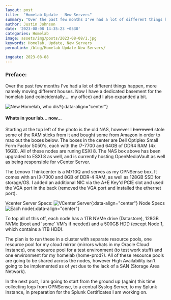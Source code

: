 ```yaml
---
layout: post
title:  "Homelab Update - New Servers"
summary: "Over the past few months I've had a lot of different things happen, more namely moving different houses. Now I have a dedicated basement for the homelab (and coincidentally.... my office) and I also expanded a bit."
author: Justin Johnson
date: '2023-08-08 14:35:23 +0530'
categories: Homelab
image: assets/img/posts/2023-08-08/1.jpg
keywords: Homelab, Update, New Servers
permalink: /blog/Homelab-Update-New-Servers/

imgdate: 2023-08-08
---
```


### Preface:
Over the past few months I've had a lot of different things happen, more namely moving different houses. Now I have a dedicated basement for the homelab (and coincidentally.... my office) and I also expanded a bit.

![New Homelab, who dis?](/assets/img/posts/{{page.imgdate}}/1.jpg){:data-align="center"}

#### Whats in your lab... now...
Starting at the top left of the photo is the old NAS, however I <s>borrowed</s> stole some of the RAM sticks from it and bought some from Amazon in order to max out the boxes below. The boxes in the center are Dell Optiplex Small Form Factor 5050's, each with the I7-7700 and 64GB of DDR4 RAM (4x 16GB). All of these nodes are runing ESXI 8. The NAS box above has been upgraded to ESXI 8 as well, and is currently hosting OpenMediaVault as well as being responsible for vCenter Server.

The Lenovo Thinkcenter is a M710Q and serves as my OPNSense box. It comes with an I3-7300 and 8GB of DDR-4 RAM, as well as 128GB SSD for storage/OS. I added an additional NIC via the A+E Key'd PCIE slot and used the VGA port in the back (removed the VGA port and installed the ethernet port).

Vcenter Server Specs:
![VCenter Server](/assets/img/posts/{{page.imgdate}}/2.png){:data-align="center"}
Node Specs
![Each node](/assets/img/posts/{{page.imgdate}}/3.png){:data-align="center"}


To top all of this off, each node has a 1TB NVMe drive (Datastore), 128GB NVMe (boot and 'some' VM's if needed) and a 500GB HDD (except Node 1, which contains a 1TB HDD). 

The plan is to run these in a cluster with separate resource pools, one resource pool for my cloud mirror (mirrors whats in my Oracle Cloud Instance), one resource pool for a test environment (to test work stuff) and one environment for my homelab (home-prod?). All of these resource pools are going to be shared across the nodes, however High Availability isn't going to be implemented as of yet due to the lack of a SAN (Storage Area Network).

In the next post, I am going to start from the ground up (again) this time collecting logs from OPNSense, to a central Syslog Server, to my Splunk Instance, in preparation for the Splunk Certificates I am working on.